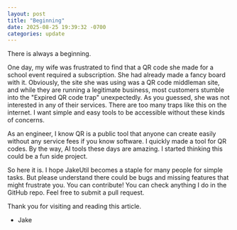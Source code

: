 ```yaml
---
layout: post
title: "Beginning"
date: 2025-08-25 19:39:32 -0700
categories: update
---
```


There is always a beginning.





One day, my wife was frustrated to find that a QR code she made for a school event required a subscription. She had already made a fancy board with it. Obviously, the site she was using was a QR code middleman site, and while they are running a legitimate business, most customers stumble into the "Expired QR code trap" unexpectedly.
As you guessed, she was not interested in any of their services. There are too many traps like this on the internet.
I want simple and easy tools to be accessible without these kinds of concerns.

As an engineer, I know QR is a public tool that anyone can create easily without any service fees if you know software. I quickly made a tool for QR codes. By the way, AI tools these days are amazing. I started thinking this could be a fun side project.

So here it is. I hope JakeUtil becomes a staple for many people for simple tasks. But please understand there could be bugs and missing features that might frustrate you. You can contribute! You can check anything I do in the GitHub repo. Feel free to submit a pull request.

Thank you for visiting and reading this article.

- Jake
